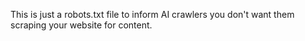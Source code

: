 This is just a robots.txt file to inform AI crawlers you don't want them scraping your website for content.
